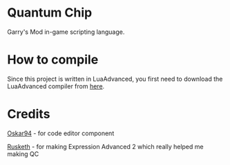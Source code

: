 Quantum Chip
============
Garry's Mod in-game scripting language.

How to compile
==============
Since this project is written in LuaAdvanced, you first need to download the LuaAdvanced compiler from [here](https://github.com/szymski/LuaAdvanced).

Credits
==============
[Oskar94](https://github.com/oskar94) - for code editor component

[Rusketh](https://github.com/Rusketh) - for making Expression Advanced 2 which really helped me making QC